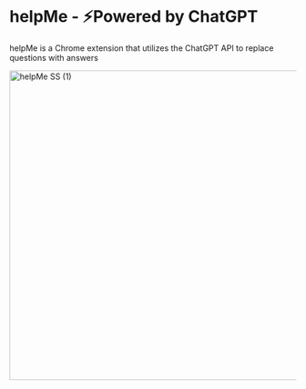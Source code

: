 # helpMe - ⚡Powered by ChatGPT

helpMe is a Chrome extension that utilizes the ChatGPT API to replace questions with answers


<img width="545" alt="helpMe SS (1)" src="https://user-images.githubusercontent.com/65646841/232322091-b8c4b72b-43d4-4877-92f1-423b193499f9.png">
